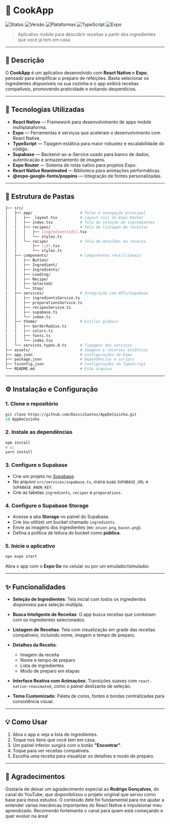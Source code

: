 # 🍲 CookApp

![Status](https://img.shields.io/badge/status-em%20desenvolvimento-yellow)
![Versão](https://img.shields.io/badge/versão-0.1.0-blue)
![Plataformas](https://img.shields.io/badge/plataformas-iOS%20%7C%20Android-green)
![TypeScript](https://img.shields.io/badge/language-TypeScript-3178c6)
![Expo](https://img.shields.io/badge/framework-Expo-lightgrey)

> Aplicativo mobile para descobrir receitas a partir dos ingredientes que você já tem em casa.

---

## 📝 Descrição

O **CookApp** é um aplicativo desenvolvido com **React Native** e **Expo**, pensado para simplificar o preparo de refeições. Basta selecionar os ingredientes disponíveis na sua cozinha e o app exibirá receitas compatíveis, promovendo praticidade e evitando desperdícios.

---

## 🚀 Tecnologias Utilizadas

- **React Native** — Framework para desenvolvimento de apps mobile multiplataforma.
- **Expo** — Ferramentas e serviços que aceleram o desenvolvimento com React Native.
- **TypeScript** — Tipagem estática para maior robustez e escalabilidade do código.
- **Supabase** — Backend-as-a-Service usado para banco de dados, autenticação e armazenamento de imagens.
- **Expo Router** — Sistema de rotas nativo para projetos Expo.
- **React Native Reanimated** — Biblioteca para animações performáticas.
- **@expo-google-fonts/poppins** — Integração de fontes personalizadas.

---

## 📁 Estrutura de Pastas

```bash
├── src/
│   ├── app/                     # Telas e navegação principal
│   │   ├── _layout.tsx          # Layout raiz do Expo Router
│   │   ├── index.tsx            # Tela de seleção de ingredientes
│   │   ├── recipes/             # Tela de listagem de receitas
│   │   │   ├── [ingredientsIds].tsx
│   │   │   └── styles.ts
│   │   └── recipe/              # Tela de detalhes da receita
│   │       ├── [id].tsx
│   │       └── styles.ts
│   ├── components/              # Componentes reutilizáveis
│   │   ├── Button/
│   │   ├── Ingredient/
│   │   ├── Ingredients/
│   │   ├── Loading/
│   │   ├── Recipe/
│   │   ├── Selected/
│   │   └── Step/
│   ├── services/                # Integração com APIs/Supabase
│   │   ├── ingredientsService.ts
│   │   ├── preparationsService.ts
│   │   ├── recipesService.ts
│   │   ├── supabase.ts
│   │   └── index.ts
│   ├── theme/                   # Estilos globais
│   │   ├── borderRadius.ts
│   │   ├── colors.ts
│   │   ├── fonts.ts
│   │   └── index.tsx
│   └── services.types.d.ts      # Tipagens dos serviços
├── assets/                      # Imagens e recursos estáticos
├── app.json                     # Configurações do Expo
├── package.json                 # Dependências e scripts
├── tsconfig.json                # Configurações do TypeScript
└── README.md                    # Este arquivo
```

---

## ⚙️ Instalação e Configuração

### 1. Clone o repositório

```bash
git clone https://github.com/DaivisSantos/AppDeCozinha.git
cd AppDeCozinha
```

### 2. Instale as dependências

```bash
npm install
# ou
yarn install
```

### 3. Configure o Supabase

- Crie um projeto no [Supabase](https://supabase.com).
- No arquivo `src/services/supabase.ts`, insira suas `SUPABASE_URL` e `SUPABASE_ANON_KEY`.
- Crie as tabelas `ingredients`, `recipes` e `preparations`.

### 4. Configure o Supabase Storage

- Acesse a aba **Storage** no painel do Supabase.
- Crie (ou utilize) um bucket chamado `ingredients`.
- Envie as imagens dos ingredientes (ex: `onion.png`, `bacon.png`).
- Defina a política de leitura do bucket como **pública**.

### 5. Inicie o aplicativo

```bash
npx expo start
```

Abra o app com o **Expo Go** no celular ou por um emulador/simulador.

---

## ✨ Funcionalidades

- **Seleção de Ingredientes**: Tela inicial com todos os ingredientes disponíveis para seleção múltipla.
- **Busca Inteligente de Receitas**: O app busca receitas que combinam com os ingredientes selecionados.
- **Listagem de Receitas**: Tela com visualização em grade das receitas compatíveis, incluindo nome, imagem e tempo de preparo.
- **Detalhes da Receita**:

  - Imagem da receita
  - Nome e tempo de preparo
  - Lista de ingredientes
  - Modo de preparo em etapas

- **Interface Reativa com Animações**: Transições suaves com `react-native-reanimated`, como o painel deslizante de seleção.
- **Tema Customizado**: Paleta de cores, fontes e bordas centralizadas para consistência visual.

---

## 💡 Como Usar

1. Abra o app e veja a lista de ingredientes.
2. Toque nos itens que você tem em casa.
3. Um painel inferior surgirá com o botão **"Encontrar"**.
4. Toque para ver receitas compatíveis.
5. Escolha uma receita para visualizar os detalhes e modo de preparo.

---

## 🙏 Agradecimentos

Gostaria de deixar um agradecimento especial ao **Rodrigo Gonçalves**, do canal do YouTube, que disponibilizou o projeto original que serviu como base para meus estudos. O conteúdo dele foi fundamental para me ajudar a entender várias mecânicas importantes do React Native e impulsionar meu aprendizado. Recomendo fortemente o canal para quem está começando e quer evoluir na área!
